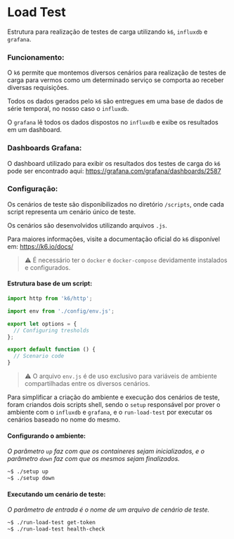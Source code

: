 # Load Test

Estrutura para realização de testes de carga utilizando `k6`, `influxdb` e `grafana`.

### Funcionamento:
O `k6` permite que montemos diversos cenários para realização de testes de carga para vermos como um determinado serviço se comporta ao receber diversas requisições.

Todos os dados gerados pelo `k6` são entregues em uma base de dados de série temporal, no nosso caso o `influxdb`.

O `grafana` lê todos os dados dispostos no `influxdb` e exibe os resultados em um dashboard.

### Dashboards Grafana:
O dashboard utilizado para exibir os resultados dos testes de carga do `k6` pode ser encontrado aqui: https://grafana.com/grafana/dashboards/2587

### Configuração:

Os cenários de teste são disponibilizados no diretório `/scripts`, onde cada script representa um cenário único de teste.

Os cenários são desenvolvidos utilizando arquivos `.js`.

Para maiores informações, visite a documentação oficial do `k6` disponível em: https://k6.io/docs/

> :warning: É necessário ter o `docker` e `docker-compose` devidamente instalados e configurados.

#### Estrutura base de um script:

```js
import http from 'k6/http';

import env from './config/env.js';

export let options = {
  // Configuring tresholds
};

export default function () {
  // Scenario code
}
```

> :warning: O arquivo `env.js` é de uso exclusivo para variáveis de ambiente compartilhadas entre os diversos cenários.

Para simplificar a criação do ambiente e execução dos cenários de teste, foram criandos dois scripts shell, sendo o `setup` responsável por prover o ambiente com o `influxdb` e `grafana`, e o `run-load-test` por executar os cenários baseado no nome do mesmo.

#### Configurando o ambiente:
_O parâmetro `up` faz com que os containeres sejam inicializados, e o parâmetro `down` faz com que os mesmos sejam finalizados._ 

```sh
~$ ./setup up
~$ ./setup down
```

#### Executando um cenário de teste:
_O parâmetro de entrada é o nome de um arquivo de cenário de teste._

```sh
~$ ./run-load-test get-token
~$ ./run-load-test health-check
```
